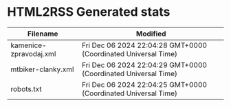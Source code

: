 # HTML2RSS Generated stats

| Filename | Modified |
| -------- | -------- |
| kamenice-zpravodaj.xml | Fri Dec 06 2024 22:04:28 GMT+0000 (Coordinated Universal Time) |
| mtbiker-clanky.xml | Fri Dec 06 2024 22:04:29 GMT+0000 (Coordinated Universal Time) |
| robots.txt | Fri Dec 06 2024 22:04:25 GMT+0000 (Coordinated Universal Time) |
